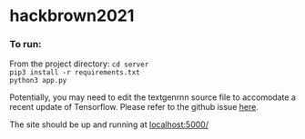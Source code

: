 # hackbrown2021

### To run:
From the project directory:
`cd server`  
`pip3 install -r requirements.txt`  
`python3 app.py`  

Potentially, you may need to edit the textgenrnn source file to accomodate a recent update of Tensorflow. Please refer to the github issue [here](https://github.com/minimaxir/textgenrnn/issues/197).

The site should be up and running at [localhost:5000/](http://localhost:5000/)


